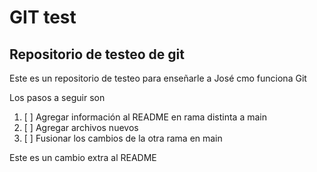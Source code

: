 # GIT test
## Repositorio de testeo de git
Este es un repositorio de testeo para enseñarle a José cmo funciona Git

Los pasos a seguir son

1. [ ] Agregar información al README en rama distinta a main
2. [ ] Agregar archivos nuevos
3. [ ] Fusionar los cambios de la otra rama en main

Este es un cambio extra al README
